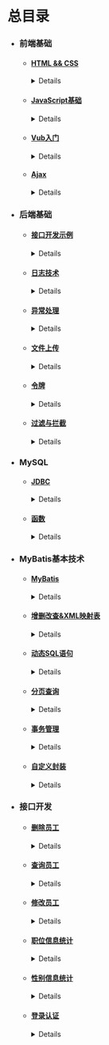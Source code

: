 # 总目录

- ### 前端基础
    - #### [HTML && CSS](FrontEnd/HTML&CSS.md)

        <details>

        - [Web标准（网页标准）](FrontEnd/HTML&CSS.md#web标准网页标准)
          - [什么是HTML](FrontEnd/HTML&CSS.md#什么是html)
          - [什么是CSS](FrontEnd/HTML&CSS.md#什么是css)
          - [HTML快速入门](FrontEnd/HTML&CSS.md#html-快速入门)
          - [HTML标签特点](FrontEnd/HTML&CSS.md#html-标签的特点)
        
        </details>
    
    - #### [JavaScript基础](FrontEnd/JavaScript基础.md)

        <details>

        - [JS引入方式](FrontEnd/JavaScript基础.md#js引入方式)
        - [变量与常量](FrontEnd/JavaScript基础.md#变量与常量)
        - [函数](FrontEnd/JavaScript基础.md#函数)
        - [输出语句](FrontEnd/JavaScript基础.md#输出语句)
        - [自定义对象](FrontEnd/JavaScript基础.md#自定义对象)
        - [JSON](FrontEnd/JavaScript基础.md#json)
        - [DOM](FrontEnd/JavaScript基础.md#dom)
        - [事件监听](FrontEnd/JavaScript基础.md#事件监听)
        - [常见事件](FrontEnd/JavaScript基础.md#常见事件)
        - [优化问题小结](FrontEnd/JavaScript基础.md#优化问题小结)
        
        </details>

    - #### [Vub入门](FrontEnd/Vue入门.md)

        <details>

        - [什么是Vue](FrontEnd/Vue入门.md#什么是vue)
        - [Vue 使用步骤](FrontEnd/Vue入门.md#vue-使用步骤)
        - [核心指令](FrontEnd/Vue入门.md#核心指令)
        - [JavaScript 核心概念](FrontEnd/Vue入门.md#javascript-核心概念)
          - [JS基础语法](FrontEnd/Vue入门.md#js基础语法)
          - [JSON 数据处理](FrontEnd/Vue入门.md#json-数据处理)
          - [DOM 操作](FrontEnd/Vue入门.md#dom-操作)
        - [HTML & CSS 基础](FrontEnd/Vue入门.md#html--css-基础)
          - [Web标准三要素](FrontEnd/Vue入门.md#web标准三要素)
          - [CSS 样式应用](FrontEnd/Vue入门.md#css-样式应用)
          - [选择器优先级](FrontEnd/Vue入门.md#选择器优先级)
          - [盒子模型](FrontEnd/Vue入门.md#盒子模型)
        - [最佳实践总结](FrontEnd/Vue入门.md#最佳实践总结)

        </details>

    - #### [Ajax](FrontEnd/Ajax.md)

        <details> 

        - [什么是Ajax](FrontEnd/Ajax.md#什么是ajax)
        - [Ajax使用步骤](FrontEnd/Ajax.md#ajax-使用步骤)
        - [Axios请求方式](FrontEnd/Ajax.md#axios-请求方式)
        - [核心概念](FrontEnd/Ajax.md#核心概念)
          - [异步交互原理](FrontEnd/Ajax.md#异步交互原理)
          - [请求参数配置](FrontEnd/Ajax.md#请求参数配置)
          - [生命周期钩子](FrontEnd/Ajax.md#生命周期钩子)
        - [最佳实践总结](FrontEnd/Ajax.md#最佳实践总结)

        </details>

- ### 后端基础
    - #### [接口开发示例](AfterEnd/接口开发示例.md)

        <details>

        - [分层莲藕](AfterEnd/接口开发示例.md#分层莲藕)  
        - [数据封装](AfterEnd/接口开发示例.md#数据封装)
        - [Controller接收参数](AfterEnd/接口开发示例.md#controller接收参数)
          - 请求地址
          - JSON响应
          - 路径参数
        - [RequestMapping](AfterEnd/接口开发示例.md#requestmapping)

        </details>
    
    - #### [日志技术](AfterEnd/日志.md)

        <details>

        - [日志框架](AfterEnd/日志.md#日志框架)
        - [快速入门](AfterEnd/日志.md#快速入门)
        - [配置文件详解](AfterEnd/日志.md#配置文件详解)
        - [完整 logback.xml 示例](AfterEnd/日志.md#完整-logbackxml-示例)

        </details>

    - #### [异常处理](AfterEnd/异常处理.md)

        <details>

        - [异常处理](AfterEnd/异常处理.md#异常处理)
        - [精确化异常信息](AfterEnd/异常处理.md#精确化异常信息)
        - [注释全局异常处理器](AfterEnd/异常处理.md#注释全局异常处理器)

        </details>

    - #### [文件上传](AfterEnd/文件上传.md)

        <details>

        - [简介](AfterEnd/文件上传.md#简介)
          - [前端三要素](AfterEnd/文件上传.md#前端三要素)
          - [服务器端](AfterEnd/文件上传.md#服务器端)
        - [本地存储](AfterEnd/文件上传.md#本地存储)
          - [保存文件](AfterEnd/文件上传.md#保存文件)
          - [唯一名称](AfterEnd/文件上传.md#唯一名称)
          - [大小限制](AfterEnd/文件上传.md#大小限制)
        - [阿里云OSS](AfterEnd/文件上传.md#阿里云OSS)
          - [存在本地磁盘的缺点](AfterEnd/文件上传.md#存在本地磁盘的缺点)
          - [解决方案](AfterEnd/文件上传.md#解决方案)
          - [介绍](AfterEnd/文件上传.md#介绍)
          - [流程](AfterEnd/文件上传.md#流程)
          - [第三方服务-通用步骤](AfterEnd/文件上传.md#第三方服务-通用步骤)
          - [阿里云步骤](AfterEnd/文件上传.md#阿里云步骤)
        - [优化问题小结](AfterEnd/文件上传.md#优化问题小结)

        </details>

    - #### [令牌](AfterEnd/令牌.md)

        <details>

        - [JWT令牌](AfterEnd/令牌.md#jwt令牌)

        </details>

    - #### [过滤与拦截](AfterEnd/过滤与拦截.md)

        <details>

        - [过滤器](AfterEnd/过滤与拦截.md#过滤器filter)
            - [Filter 快速入门](AfterEnd/过滤与拦截.md#filter-快速入门)
            - [Filter 执行流程](AfterEnd/过滤与拦截.md#filter-执行流程)
            - [Filter 拦截路径](AfterEnd/过滤与拦截.md#filter-拦截路径)
            - [过滤器链](AfterEnd/过滤与拦截.md#过滤器链)
        - [拦截器](AfterEnd/过滤与拦截.md#拦截器interceptor)
            - [Interceptor 快速入门](AfterEnd/过滤与拦截.md#interceptor-快速入门)
            - [Interceptor 拦截路径](AfterEnd/过滤与拦截.md#interceptor-拦截路径)
            - [Interceptor 执行流程](AfterEnd/过滤与拦截.md#interceptor-执行流程)
        - [Filter 与 Interceptor 区别](AfterEnd/过滤与拦截.md#二者区别)

        </details>

- ### MySQL
    - #### [JDBC](MySQL/JDBC.md)

        <details> 

        - [java 程序操作数据库](MySQL/JDBC.md#java-程序操作数据库)
        - [示例一](MySQL/JDBC.md#示例一)
        - [示例二](MySQL/JDBC.md#示例二)

        </details>
    
    - #### [函数](MySQL/函数.md)

        <details> 

        - [count 函数](MySQL/函数.md#count-函数)
        - [case 函数](MySQL/函数.md#case-函数)
        - [if 函数](MySQL/函数.md#if-函数)

        </details>

- ### MyBatis基本技术
    - #### [MyBatis](MyBatis/MyBatis.md)

        <details>

        - [简介](MyBatis/MyBatis.md#简介)
        - [依赖和配置](MyBatis/MyBatis.md#依赖和配置)
        - [数据库连接池](MyBatis/MyBatis.md#数据库连接池)

        </details>

    - #### [增删改查&XML映射表](MyBatis/增删改查&XML映射表.md)

        <details>

        - [增删改查](MyBatis/增删改查&XML映射表.md#增删改查)
        - [删除用户](MyBatis/增删改查&XML映射表.md#删除用户)
        - [新增用户](MyBatis/增删改查&XML映射表.md#新增用户)
        - [修改用户](MyBatis/增删改查&XML映射表.md#修改用户)
        - [查询用户](MyBatis/增删改查&XML映射表.md#查询用户)
        - [XML映射](MyBatis/增删改查&XML映射表.md#xml映射)

        </details>

    - #### [动态SQL语句](MyBatis/动态SQL语句.md)

        <details>

        - [基础](MyBatis/动态SQL语句.md#基础)
        - [where 和 if 标签](MyBatis/动态SQL语句.md#-where-和-if-标签)
        - [foreach 标签](MyBatis/动态SQL语句.md#-foreach标签)
        - [set 标签](MyBatis/动态SQL语句.md#-set标签)

        </details>
    
    - #### [分页查询](MyBatis/分页查询.md)
    
        <details>

        - [实体类准备](MyBatis/分页查询.md#实体类准备)
        - [原始实现](MyBatis/分页查询.md#原始实现)
            - [SQL 语句分析](MyBatis/分页查询.md#sql-语句分析)
            - [逻辑实现](MyBatis/分页查询.md#逻辑实现)
        - [PageHelper](MyBatis/分页查询.md#pagehelper)
            - [引入依赖](MyBatis/分页查询.md#引入依赖)
            - [定义mapper接口](MyBatis/分页查询.md#定义-mapper-接口查询方法)
            - [逻辑层](MyBatis/分页查询.md#逻辑层)
            - [实现机制](MyBatis/分页查询.md#pagehelper-实现机制)
            - [不会二次执行](MyBatis/分页查询.md#不会二次执行)
        - [分页条件查询](MyBatis/分页查询.md#分页条件查询)
            - [条件变化](MyBatis/分页查询.md#条件变化)

        </details>
    
    - #### [事务管理](MyBatis/事务管理.md)

        <details>

        - [基本](MyBatis/事务管理.md#基本)
        - [Spring事务管理](MyBatis/事务管理.md#spring事务管理)
        - [事务进阶](MyBatis/事务管理.md#事务进阶)
          - [roolbackFor](MyBatis/事务管理.md#roolbackfor)
          - [propagation](MyBatis/事务管理.md#propagation)
        - [事务的四大特性（ACID）](MyBatis/事务管理.md#事务的四大特性acid)

        </details>

    - #### [自定义封装](MyBatis/自定义封装.md)

        <details>

        * [前置信息](MyBatis/自定义封装.md#前置信息)
        * [MyBatis 自定义封装案例](MyBatis/自定义封装.md#mybatis-自定义封装案例)

        </details>

- ### 接口开发
    - #### [删除员工](InterfaceDevelopment/删除员工.md)

        <details>

        - [前置信息](InterfaceDevelopment/删除员工.md#前置信息)
        - [请求方式](InterfaceDevelopment/删除员工.md#请求方式)
        - [SQL语句编写](InterfaceDevelopment/删除员工.md#sql-语句编写)
        - [接收请求参数](InterfaceDevelopment/删除员工.md#接收请求参数)
        - [逻辑实现](InterfaceDevelopment/删除员工.md#逻辑实现)

        </details>

    - #### [查询员工](InterfaceDevelopment/查询员工.md)

        <details>

        - [请求方式](InterfaceDevelopment/查询员工.md#请求方式)
        - [SQL 语句编写](InterfaceDevelopment/查询员工.md#sql-语句编写)
        - [逻辑实现](InterfaceDevelopment/查询员工.md#逻辑实现)

        </details>

    - #### [修改员工](InterfaceDevelopment/修改员工.md)

        <details>

        - [请求方式](InterfaceDevelopment/修改员工.md#请求方式)
        - [SQL语句编写](InterfaceDevelopment/修改员工.md#sql-语句编写)
        - [逻辑实现](InterfaceDevelopment/修改员工.md#逻辑实现)
        - [程序优化](InterfaceDevelopment/修改员工.md#程序优化)

        </details>

    - #### [职位信息统计](InterfaceDevelopment/职位信息统计.md)

        <details>

        - [Echarts](InterfaceDevelopment/职位信息统计.md#echarts)
        - [请求信息](InterfaceDevelopment/职位信息统计.md#请求信息)
        - [实体类准备](InterfaceDevelopment/职位信息统计.md#实体类准备)
        - [SQL语句编写](InterfaceDevelopment/职位信息统计.md#sql-语句编写)
        - [逻辑实现](InterfaceDevelopment/职位信息统计.md#逻辑实现)

        </details>

    - #### [性别信息统计](InterfaceDevelopment/性别信息统计.md)

        <details> 

        - [请求信息](InterfaceDevelopment/性别信息统计.md#请求信息)
        - [实体类准备](InterfaceDevelopment/性别信息统计.md#实体类准备)
        - [SQL语句编写](InterfaceDevelopment/性别信息统计.md#sql-语句编写)
        - [逻辑实现](InterfaceDevelopment/性别信息统计.md#逻辑实现)

        </details>

    - #### [登录认证](InterfaceDevelopment/登录认证.md)

        <details>

        - [登录功能实现](InterfaceDevelopment/登录认证.md#登录功能实现)
            - [请求信息](InterfaceDevelopment/登录认证.md#请求信息)
            - [实体类封装](InterfaceDevelopment/登录认证.md#实体类封装)
            - [逻辑实现](InterfaceDevelopment/登录认证.md#逻辑实现)
        - [登录校验](InterfaceDevelopment/登录认证.md#登录校验)
            - [存在问题与分析](InterfaceDevelopment/登录认证.md#存在问题与分析)
            - [会话技术](InterfaceDevelopment/登录认证.md#会话技术)
                - [传统方案](InterfaceDevelopment/登录认证.md#传统方案)
                    - [Cookie](InterfaceDevelopment/登录认证.md#cookie)
                    - [Session](InterfaceDevelopment/登录认证.md#session)
                - [主流方案](InterfaceDevelopment/登录认证.md#主流方案)
                    - [令牌](InterfaceDevelopment/登录认证.md#令牌)
            - [统一拦截](InterfaceDevelopment/登录认证.md#统一拦截)

        </details>